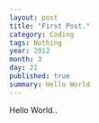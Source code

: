 ```yaml
---
layout: post
title: "First Post."
category: Coding
tags: Nothing
year: 2012
month: 3
day: 21
published: true
summary: Hello World
---
```


Hello World..